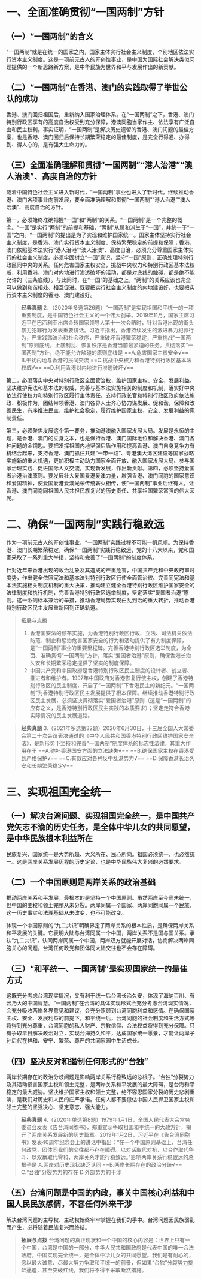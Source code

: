 # 一、全面准确贯彻“一国两制”方针
## （一）“一国两制”的含义
“一国两制”就是在统一的国家之内，国家主体实行社会主义制度，个别地区依法实行资本主义制度。这是一项前无古人的开创性事业，是中国为国际社会解决类似问题提供的一个新思路新方案，是中华民族为世界和平与发展作出的新贡献。
## （二）“一国两制”在香港、澳门的实践取得了举世公认的成功
香港、澳门回归祖国后，重新纳入国家治理体系。在“一国两制”之下，香港、澳门特别行政区享有的高度自治权受到充分保障，港澳同胞当家作主、依法享有广泛自由和民主权利。事实证明，“一国两制”是解决历史遗留的香港、澳门问题的最佳方案，也是香港、澳门回归后保持长期繁荣稳定的最佳制度，是完全行得通、办得到、得人心的，是有强大生命力的。
## （三）全面准确理解和贯彻“一国两制”“港人治港”“澳人治澳”、高度自治的方针
随着中国特色社会主义进入新时代，“一国两制”事业也进入了新时代。继续推动香港、澳门各项事业向前发展，要全面准确理解和贯彻“一国两制”“港人治港”“澳人治澳”、高度自治的方针。

第一，必须始终准确把握“一国”和“两制”的关系。“一国两制”是一个完整的概念。“一国”是实行“两制”的前提和基础，“两制”从属和派生于“一国”，并统一于“一国”之内。“一国两制”的提出是为了实现和维护国家统一。国家主体坚持实行社会主义制度，是香港、澳门实行资本主义制度、保持繁荣稳定的前提和保障；香港、澳门依照基本法实行“港人治港”“澳人治澳”、高度自治，必须充分尊重国家主体实行的社会主义制度。必须牢固树立“一国”意识，坚守“一国”原则，正确处理特别行政区同中央的关系。任何危害国家主权安全，挑战中央权力和特别行政区基本法权威，利用香港、澳门对内地进行渗透破坏的活动，都是对底线的触碰，都是绝不能允许的（三条底线）。与此同时，在“一国”的基础之上，“两制”的关系应该也完全可以做到和谐相处、相互促进。既要把实行社会主义制度的内地建设好，也要把实行资本主义制度的香港、澳门建设好。

>**经典真题**
2．（2020年多选第26题）“一国两制”是实现祖国和平统一的一项重要制度，是中国特色社会主义的一个伟大创举。2019年11月，国家主席习近平在巴西利亚出席金砖国家领导人第十一次会晤时，针对香港出现的街头暴力犯罪行为发表重要讲话。习近平指出，香港持续发生的激进暴力犯罪行为，严重践踏法治和社会秩序，严重破坏香港繁荣稳定，严重挑战“一国两制”原则底线。止暴制乱、恢复秩序是香港当前最紧迫的任务。贯彻落实“一国两制”方针，绝不能允许触碰的原则底线是
==A.危害国家主权安全√==
B.干扰内地与香港的民间交流
==C.挑战中央权力和香港特别行政区基本法权威√==
==D.利用香港对内地进行渗透破坏√==

第二，必须落实中央对特别行政区全面管治权，维护国家主权、安全、发展利益。坚决维护宪法和基本法的权威，完善与基本法实施相关的制度和机制，落实好中央依法行使权力和特别行政区履行主体责任。支持行政长官和特别行政区政府依法施政、积极作为，团结带领香港、澳门各界人士齐心协力谋发展、促和谐，保障和改善民生，有序推进民主，维护社会稳定，履行维护国家主权、安全、发展利益的宪制责任。

第三，必须聚焦发展这个第一要务，推动港澳融入国家发展大局。发展是永恒的主题，是香港、澳门的立身之本，也是保持香港、澳门国际地位和解决香港、澳门各种问题的金钥匙。要把发挥祖国内地坚强后盾作用和提高香港、澳门自身竞争力有机结合起来，支持香港、澳门抓住共建“一带一路”、粤港澳大湾区建设等国家战略实施新的重大机遇，更加积极主动助力国家全面开放、融入国家发展大局、参与国家治理实践、促进国际人文交流，实现新发展，作出新贡献。第四，必须坚持爱国者治港治澳原则。要发展壮大爱国爱港爱澳力量，增强香港、澳门同胞的国家意识和爱国精神，使爱国爱港爱澳光荣传统薪火相传，使“一国两制”事业后继有人，让香港、澳门同胞同祖国人民共担民族复兴的历史责任、共享祖国繁荣富强的伟大荣光。
# 二、确保“一国两制”实践行稳致远
作为一项前无古人的开创性事业，“一国两制”实践过程不可能一帆风顺。为保持香港、澳门长期繁荣稳定，确保“一国两制”实践行稳致远，党的十八大以来，党和国家采取了一系列重大举措，坚持和完善了“一国两制”的制度体系。

针对近年来香港出现的政治乱象及其造成的严重危害，中国共产党和中央政府审时度势，作出健全依照宪法和基本法对特别行政区行使全面管治权、完善同宪法和基本法实施相关制度机制的重大决策，推动建立健全香港特别行政区维护国家安全的法律制度和执行机制，完善香港特别行政区选举制度，坚定落实“爱国者治港”原则。这一系列标本兼治的举措，推动香港局势实现由乱到治的重大转折，推动香港特别行政区民主发展重新回到正确轨道。

>拓展与点拨
>1. 香港国安法的颁布实施，为香港特别行政区行政、立法、司法机关依法防范、制止和惩治危害国家安全的行为和活动提供了有力制度保障，是“一国两制”事业的重要里程碑。完善香港特别行政区选举制度，为全面、准确贯彻“一国两制”方针，落实“爱国者治港”原则，确保香港长治久安和长期繁荣稳定提供了坚实的制度保障。
>2. 中国共产党和中国政府是香港特别行政区民主制度的设计者、创立者、推进者和维护者。1997年中国政府对香港恢复行使主权，创建了香港特别行政区的民主制度，开启了“一国两制”下香港民主的新纪元。“一国两制”为香港特别行政区民主发展提供了根本保障。继续推动香港特别行政区民主发展，必须坚决贯彻落实“爱国者治港”原则（这是“一国两制”的应有之义，是香港特别行政区民主实践的本质要求）；坚定走符合香港实际情况的民主发展道路。

>**经典真题**
3.（2021年多选第32题）2020年6月30日，十三届全国人大常委会第二十次会议表决通过的《中华人民共和国香港特别行政区维护国家安全法》，是新形势下坚持和完善“一国两制”制度体系的标志性法律。其重大作用在于
==A.弥补香港国安方面的立法缺失√==
==B.确保国家主权在香港受到严格保护√==
==C.有效应对各种反中乱港势力√==
==D.保障香港长治久安和长期繁荣稳定√==
# 三、实现祖国完全统一
## （一）解决台湾问题、实现祖国完全统一，是中国共产党矢志不渝的历史任务，是全体中华儿女的共同愿望，是中华民族根本利益所在
民族复兴、国家统一是大势所趋、大义所在、民心所向。祖国必须统一，也必然统一。这是两岸关系发展历程的历史定论，也是中华民族伟大复兴的必然要求。
## （二）一个中国原则是两岸关系的政治基础
推动两岸关系和平发展，最根本的是坚持一个中国原则。虽然两岸至今尚未统一，但中国的主权和领土完整从未分裂。两岸同属一个国家、两岸同胞同属一个民族，这一历史事实和法理基础从未改变，也不可能改变。

体现一个中国原则的“九二共识”明确界定了两岸关系的根本性质，是确保两岸关系和平发展的关键。它表明大陆与台湾同属一个中国，两岸关系不是国与国关系。承认“九二共识”，认同两岸同属一个中国，两岸双方就能开展对话，协商解决两岸同胞关心的问题，台湾任何政党和团体同大陆交往也不会存在障碍。
## （三）“和平统一、一国两制”是实现国家统一的最佳方式
这既充分考虑台湾现实情况，又有利于统一后台湾长治久安，体现了海纳百川、有容乃大的中国智慧。“一国两制”在台湾的具体实现形式会充分考虑台湾现实情况，会充分吸收两岸各界意见和建议，会充分照顾到台湾同胞利益和感情。在确保国家主权、安全、发展利益的前提下，和平统一后，台湾同胞的社会制度和生活方式等将得到充分尊重，台湾同胞的私人财产、宗教信仰、合法权益将得到充分保障。只有争取早日解决政治对立，实现台海持久和平，达成国家统一愿景，才能让两岸子孙后代在祥和、安宁、繁荣、尊严的共同家园中生活成长。
## （四）坚决反对和遏制任何形式的“台独”
两岸长期存在的政治分歧问题是影响两岸关系行稳致远的总根子。“台独”分裂势力及其活动损害国家主权和领土完整，是两岸关系和平发展的最大障碍，是台海和平稳定的最大威胁。坚决维护国家主权和领土完整，绝不容忍国家分裂的历史悲剧重演，是我们对历史和人民的庄严承诺。任何人都不要低估中国人民捍卫国家主权和领土完整的坚强决心、坚定意志、强大能力。

>**经典真题**
4.（2020年单选第8题）1979年1月1日，全国人民代表大会常务委员会发表《告台湾同胞书》，郑重宣示争取祖国和平统一的大政方针，揭开了两岸关系发展新的历史篇章。2019年1月2日，习近平在《告台湾同胞书》发表40周年纪念会上的讲话中指出：“在一个中国原则基础上，台湾任何政党、团体同我们的交往都不存在障碍。以对话取代对抗、以合作取代争斗、以双赢取代零和，两岸关系才能行稳致远。”影响两岸关系行稳致远的总根子是
A.两岸对历史现状缺乏认同
==B.两岸长期存在的政治分歧√==
C.“台独”分裂势力的存在
D.外部势力的干涉 
## （五）台湾问题是中国的内政，事关中国核心利益和中国人民民族感情，不容任何外来干涉
解决台湾问题的主导权、主动权始终牢牢掌握在我们的手中。台湾问题因民族弱乱而产生，必将随着民族复兴而终结。

>**拓展与点拨** 
台湾问题的真正现状和一个中国的核心内容是：世界上只有一个中国，台湾是中国的一部分，中华人民共和国政府是代表中国的唯一合法政府。中国实现完全统一，是全体中华儿女的共同愿望。我们是有耐心的，愿以最大诚意、尽最大努力争取和平统一的前景，但如果“台独”分裂势力挑衅逼迫，甚至突破红线，我们将不得不采取断然措施。